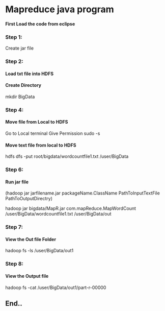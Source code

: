 # Mapreduce java program
#### First Load the code from eclipse
### Step 1:
Create jar file 
### Step 2:
#### Load txt file into HDFS
#### Create Directory
mkdir BigData
### Step 4:
#### Move file from Local to HDFS
Go to Local terminal
Give Permission
sudo -s
#### Move text file from local to HDFS
hdfs dfs -put root/bigdata/wordcountfile1.txt /user/BigData
### Step 6:
#### Run jar file
(hadoop jar jarfilename.jar packageName.ClassName  PathToInputTextFile PathToOutputDirectry)

hadoop jar bigdata/MapR.jar com.mapReduce.MapWordCount /user/BigData/wordcountfile1.txt /user/BigData/out
### Step 7:
#### View the Out file Folder
hadoop fs -ls /user/BigData/out1
### Step 8:
#### View the Output file
hadoop fs -cat /user/BigData/out1/part-r-00000
## End..
